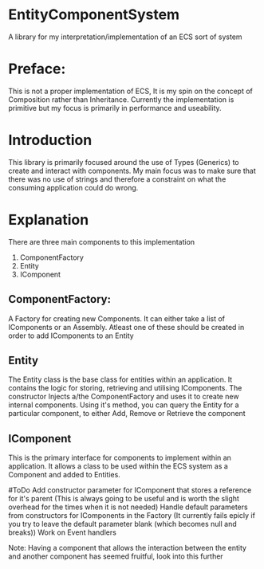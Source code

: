 # EntityComponentSystem
A library for my interpretation/implementation of an ECS sort of system

# Preface:
This is not a proper implementation of ECS, It is my spin on the concept of Composition rather than Inheritance. Currently the implementation is primitive but my focus is primarily in performance and useability.

# Introduction 
This library is primarily focused around the use of Types (Generics) to create and interact with components. My main focus was to make sure that there was no use of strings and therefore a constraint on what the consuming application could do wrong. 

# Explanation
There are three main components to this implementation
1. ComponentFactory
2. Entity
3. IComponent

## ComponentFactory: 
  A Factory for creating new Components. It can either take a list of IComponents or an Assembly. Atleast one of these should be created in order to add IComponents to an Entity
  
## Entity
  The Entity class is the base class for entities within an application. It contains the logic for storing, retrieving and utilising IComponents. The constructor Injects a/the ComponentFactory and uses it to create new internal components. Using it's method, you can query the Entity for a particular component, to either Add, Remove or Retrieve the component
  
## IComponent
  This is the primary interface for components to implement within an application. It allows a class to be used within the ECS system as a Component and added to Entities. 
  
#ToDo
  Add constructor parameter for IComponent that stores a reference for it's parent (This is always going to be useful and is worth the slight overhead for the times when it is not needed)
  Handle default parameters from constructors for IComponents in the Factory (It currently fails epicly if you try to leave the default parameter blank (which becomes null and breaks))
  Work on Event handlers
  
  Note: Having a component that allows the interaction between the entity and another component has seemed fruitful, look into this further
